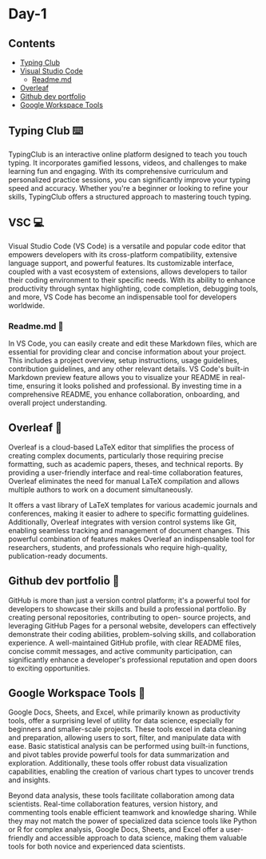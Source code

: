 # Day-1
## Contents
  - [Typing Club](https://github.com/Gauthamnair-Ronin/ICTAK-1/README.md#typing-club-%EF%B8%8F)
  - [Visual Studio Code](https://github.com/Gauthamnair-Ronin/ICTAK-1/README.md#vsc-)
	  - [Readme.md](readme.md)
  - [Overleaf](overleaf)
  - [Github dev portfolio](github-dev-portfolio)
  - [Google Workspace Tools](google-workspace-tools)
## Typing Club ⌨️
  TypingClub is an interactive online platform designed to teach you touch typing. It incorporates gamified lessons, videos, and challenges to make learning fun and engaging. With its comprehensive curriculum and   personalized practice sessions, you can significantly improve your typing speed and accuracy. Whether you're a beginner or looking to refine your skills, TypingClub offers a structured approach to mastering 
  touch typing.

## VSC 💻
  Visual Studio Code (VS Code) is a versatile and popular code editor that empowers developers with its cross-platform compatibility, extensive language support, and powerful features. Its customizable interface, 
  coupled with a vast ecosystem of extensions, allows developers to tailor their coding environment to their specific needs. With its ability to enhance productivity through syntax highlighting, code completion, 
  debugging tools, and more, VS Code has become an indispensable tool for developers worldwide.

  ### Readme.md 📎
  In VS Code, you can easily create and edit these Markdown files, which are essential for providing clear and concise information about 
  your project. This includes a project overview, setup instructions, usage guidelines, contribution guidelines, and any other relevant details. VS Code's built-in Markdown preview feature allows you to visualize 
  your README in real-time, ensuring it looks polished and professional. By investing time in a comprehensive README, you enhance collaboration, onboarding, and overall project understanding. 

## Overleaf 🥬
  Overleaf is a cloud-based LaTeX editor that simplifies the process of creating complex documents, particularly those requiring precise formatting, such as academic papers, theses, and technical reports. By   
  providing a user-friendly interface and real-time collaboration features, Overleaf eliminates the need for manual LaTeX compilation and allows multiple authors to work on a document simultaneously. 

  It offers a vast library of LaTeX templates for various academic journals and conferences, making it easier to adhere to specific formatting guidelines. Additionally, Overleaf integrates with version control 
  systems like Git, enabling seamless tracking and management of document changes. This powerful combination of features makes Overleaf an indispensable tool for researchers, students, and professionals who 
  require high-quality, publication-ready documents.
  
## Github dev portfolio 📃
  GitHub is more than just a version control platform; it's a powerful tool for developers to showcase their skills and build a professional portfolio. By creating personal repositories, contributing to open- 
  source projects, and leveraging GitHub Pages for a personal website, developers can effectively demonstrate their coding abilities, problem-solving skills, and collaboration experience. A well-maintained GitHub 
  profile, with clear README files, concise commit messages, and active community participation, can significantly enhance a developer's professional reputation and open doors to exciting opportunities. 

## Google Workspace Tools 🧰
  Google Docs, Sheets, and Excel, while primarily known as productivity tools, offer a surprising level of utility for data science, especially for beginners and smaller-scale projects. These tools excel in data 
  cleaning and preparation, allowing users to sort, filter, and manipulate data with ease. Basic statistical analysis can be performed using built-in functions, and pivot tables provide powerful tools for data 
  summarization and exploration. Additionally, these tools offer robust data visualization capabilities, enabling the creation of various chart types to uncover trends and insights.

  Beyond data analysis, these tools facilitate collaboration among data scientists. Real-time collaboration features, version history, and commenting tools enable efficient teamwork and knowledge sharing. While 
  they may not match the power of specialized data science tools like Python or R for complex analysis, Google Docs, Sheets, and Excel offer a user-friendly and accessible approach to data science, making them 
  valuable tools for both novice and experienced data scientists.




